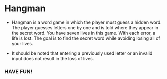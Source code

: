 # Hangman
- Hangman is a word game in which the player must guess a hidden word. The player guesses letters one by one and is told where they appear in the secret word. You have seven lives in this game. With each error, a life is lost. The goal is to find the secret word while avoiding losing all of your lives.

- It should be noted that entering a previously used letter or an invalid input does not result in the loss of lives.

### HAVE FUN!
